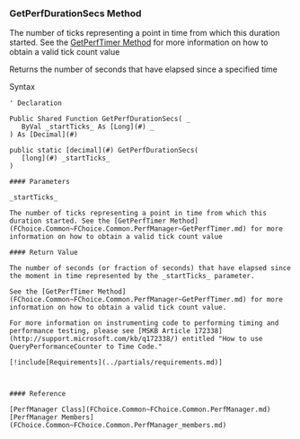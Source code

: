﻿### GetPerfDurationSecs Method

The number of ticks representing a point in time from which this duration started. See the [GetPerfTimer Method](FChoice.Common~FChoice.Common.PerfManager~GetPerfTimer.md) for more information on how to obtain a valid tick count value

Returns the number of seconds that have elapsed since a specified time

Syntax

```vbnet
' Declaration

Public Shared Function GetPerfDurationSecs( _
   ByVal _startTicks_ As [Long](#) _
) As [Decimal](#)

public static [decimal](#) GetPerfDurationSecs( 
   [long](#) _startTicks_
)

#### Parameters

_startTicks_

The number of ticks representing a point in time from which this duration started. See the [GetPerfTimer Method](FChoice.Common~FChoice.Common.PerfManager~GetPerfTimer.md) for more information on how to obtain a valid tick count value

#### Return Value

The number of seconds (or fraction of seconds) that have elapsed since the moment in time represented by the _startTicks_ parameter.

See the [GetPerfTimer Method](FChoice.Common~FChoice.Common.PerfManager~GetPerfTimer.md) for more information on how to obtain a valid tick count value.

For more information on instrumenting code to performing timing and performance testing, please see [MSKB Article 172338](http://support.microsoft.com/kb/q172338/) entitled "How to use QueryPerformanceCounter to Time Code."

[!include[Requirements](../partials/requirements.md)]



#### Reference

[PerfManager Class](FChoice.Common~FChoice.Common.PerfManager.md)  
[PerfManager Members](FChoice.Common~FChoice.Common.PerfManager_members.md)